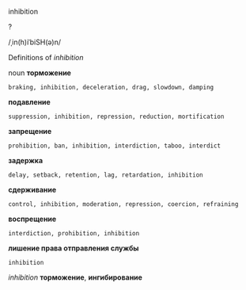 inhibition

?

/ˌin(h)iˈbiSH(ə)n/

Definitions of _inhibition_

noun
**торможение**

    braking, inhibition, deceleration, drag, slowdown, damping
**подавление**

    suppression, inhibition, repression, reduction, mortification
**запрещение**

    prohibition, ban, inhibition, interdiction, taboo, interdict
**задержка**

    delay, setback, retention, lag, retardation, inhibition
**сдерживание**

    control, inhibition, moderation, repression, coercion, refraining
**воспрещение**

    interdiction, prohibition, inhibition
**лишение права отправления службы**

    inhibition

_inhibition_
**торможение**, **ингибирование**
